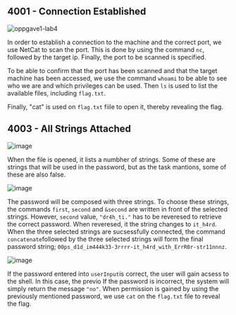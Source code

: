 ## 4001 - Connection Established

![oppgave1-lab4](https://user-images.githubusercontent.com/46780028/160909838-0c82df23-ca60-4cc9-8aec-ce8d6945b3a7.PNG)

In order to establish a connection to the machine and the correct port, we use NetCat to scan the port. This is done by using the command `nc`, followed by the target ip. Finally, the port to be scanned is specified.

To be able to confirm that the port has been scanned and that the target machine has been accessed, we use the command `whoami` to be able to see who we are and which privileges can be used. Then `ls` is used to list the available files, including `flag.txt`.

Finally, "cat" is used on `flag.txt` fiile to open it, thereby revealing the flag.


## 4003 - All Strings Attached

![image](https://user-images.githubusercontent.com/46780028/160911603-3691bb57-8752-4a26-b3cc-273604ea5573.png)

When the file is opened, it lists a numbher of strings. Some of these are strings that will be used in the password, but as the task mantions, some of these are also false. 

![image](https://user-images.githubusercontent.com/46780028/161066505-2a162913-684f-43c9-8c13-b2dfd5fba987.png)

The password will be composed with three strings. To choose these strings, the commands `first`, `second` and `&second` are written in front of the selected strings. However, `second` value, `"dr4h_ti."` has to be reveresed to retrieve the correct password. When reveresed, it the string changes to `it_h4rd`. When the three selected strings are sucsessfully connected, the command `concatenate`followed by the three selected strings will form the final password string; `00ps_d1d_im444k33-3rrrr-it_h4rd_with_ErrR0r-str11nnnz`.

![image](https://user-images.githubusercontent.com/46780028/161066318-b988b0fe-1f7d-4618-93fa-ab984b7887ae.png)

If the password entered into `userInput`is correct, the user will gain acsess to the shell. In this case, the previo If the password is incorrect, the system will simply return the message `"no"`. When permission is gained by using the previously mentioned password, we use `cat` on the `flag.txt` file to reveal the flag.
